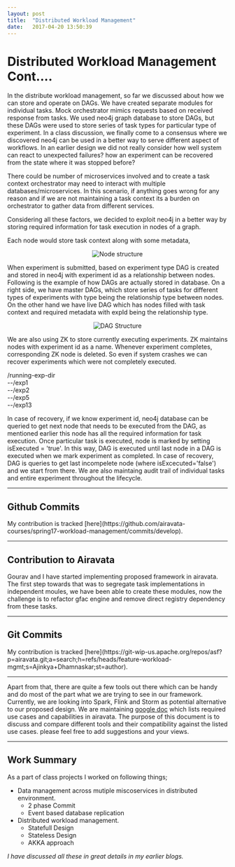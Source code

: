 ```yaml
---
layout: post
title:  "Distributed Workload Management"
date:   2017-04-20 13:50:39
---
```


<h1>Distributed Workload Management Cont....</h1>

In the distribute workload management, so far we discussed about how we can store and operate on DAGs. We have created separate modules for individual tasks.
Mock orchestrator mimics requests based on received response from tasks. We used neo4j graph database to store DAGs, but these DAGs were used to store series of task types for particular type of experiment. In a class discussion, we finally come to a consensus where we discovered neo4j can be used in a better way to serve different aspect of workflows. In an earlier design we did not really consider how well system can react to unexpected failures? how an experiment can be recovered from the state where it was stopped before?   

There could be number of microservices involved and to create a task context orchestrator may need to interact with multiple databases/microservices. In this scenario, if anything goes wrong for any reason and if we are not maintaining a task context its a burden on orchestrator to gather data from different services.   

Considering all these factors, we decided to exploit neo4j in a better way by storing required information for task execution in nodes of a graph.   

Each node would store task context along with some metadata,

<p align="center"><img src="../../../assets/node-structure.png" alt="Node structure"></p>

When experiment is submitted, based on experiment type DAG is created and stored in neo4j with experiment id as a relationship between nodes. Following is the example of how DAGs are actually stored in database. On a right side, we have master DAGs, which store series of tasks for different types of experiments with type being the relationship type between nodes.
On the other hand we have live DAG which has nodes filled with task context and required metadata with expId being the relationship type.

<p align="center"><img src="../../../assets/neo4j-dag.png" alt="DAG Structure"></p>

We are also using ZK to store currently executing experiments. ZK maintains nodes with experiment id as a name. Whenever experiment completes, corresponding ZK node is deleted. So even if system crashes we can recover experiments which were not completely executed. 

/running-exp-dir   
--/exp1   
--/exp2   
--/exp5   
--/exp13   

In case of recovery, if we know experiment id, neo4j database can be queried to get next node that needs to be executed from the DAG, as mentioned earlier this node has all the required information for task execution. Once particular task is executed, node is marked by setting isExecuted = 'true'. In this way, DAG is executed until last node in a DAG is executed when we mark experiment as completed. In case of recovery, DAG is queries to get last incompelete node (where isExcecuted='false') and we start from there. We are also maintaing audit trail of individual tasks and entire experiment throughout the lifecycle. 
<hr/>
<h2>Github Commits</h2>
My contribution is tracked [here](https://github.com/airavata-courses/spring17-workload-management/commits/develop).   
<hr/>

<h2>Contribution to Airavata</h2>
Gourav and I have started implementing proposed framework in airavata. The first step towards that was to segregate task implementations in independent moules, we have been able to create these modules, now the challenge is to refactor gfac engine and remove direct registry dependency from these tasks. 
<hr/>
<h2>Git Commits</h2>
My contribution is tracked [here](https://git-wip-us.apache.org/repos/asf?p=airavata.git;a=search;h=refs/heads/feature-workload-mgmt;s=Ajinkya+Dhamnaskar;st=author).   
<hr/>   

Apart from that, there are quite a few tools out there which can be handy and do most of the part what we are trying to see in our framework. Currently, we are looking into Spark, Flink and Storm as potential alternative to our proposed design. We are maintaining [google doc](https://docs.google.com/document/d/1XDNQV7VjkinYIL4uHitl9z6qQSqf7v42xOGI85sGELA/edit?ts=58f62d9f) which lists required use cases and capabilities in airavata. The purpose of this document is to discuss and compare different tools and their compatibility against the listed use cases. please feel free to add suggestions and your views.

<hr/>
<h2>Work Summary</h2>

As a part of class projects I worked on following things;   

* Data management across mutiple miscoservices in distributed environment.
  * 2 phase Commit
  * Event based database replication
* Distributed workload management.
  * Statefull Design 
  * Stateless Design
  * AKKA approach

<i>I have discussed all these in great details in my earlier blogs.</i>

